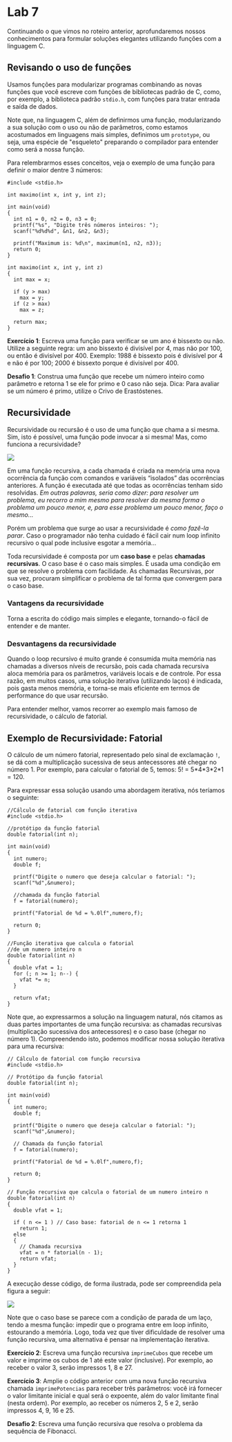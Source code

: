 # Lab 7

Continuando o que vimos no roteiro anterior, aprofundaremos nossos conhecimentos para formular soluções elegantes utilizando funções com a linguagem C.

## Revisando o uso de funções

Usamos funções para modularizar programas combinando as novas funções que você escreve com funções de bibliotecas padrão de C, como, por exemplo, a biblioteca padrão `stdio.h`, com funções para tratar entrada e saída de dados.

Note que, na linguagem C, além de definirmos uma função, modularizando a sua solução com o uso ou não de parâmetros, como estamos acostumados em linguagens mais simples, definimos um `prototype`, ou seja, uma espécie de "esqueleto" preparando o compilador para entender como será a nossa função. 

Para relembrarmos esses conceitos, veja o exemplo de uma função para definir o maior dentre 3 números:

```
#include <stdio.h>

int maximo(int x, int y, int z);

int main(void) 
{
  int n1 = 0, n2 = 0, n3 = 0;
  printf("%s", "Digite três números inteiros: ");
  scanf("%d%d%d", &n1, &n2, &n3);
  
  printf("Maximum is: %d\n", maximum(n1, n2, n3));
  return 0;
}

int maximo(int x, int y, int z) 
{
  int max = x;
  
  if (y > max) 
    max = y; 
  if (z > max) 
    max = z; 
    
  return max;
}
```

**Exercício 1**: Escreva uma função para verificar se um ano é bissexto ou não. Utilize a seguinte regra: um ano bissexto é divisível por 4, mas não por 100, ou então é divisível por 400.
Exemplo: 1988 é bissexto pois é divisível por 4 e não é por 100; 2000 é bissexto porque é divisível por 400.

**Desafio 1**: Construa uma função que recebe um número inteiro como parâmetro e retorna 1 se ele for primo e 0 caso não seja. Dica: Para avaliar se um número é primo, utilize o Crivo de Erastóstenes.

## Recursividade

Recursividade ou recursão é o uso de uma função que chama a si mesma. Sim, isto é possível, uma função pode invocar a si mesma!
Mas, como funciona a recursividade?

![](recursion.jpg)

Em uma função recursiva, a cada chamada é criada na memória uma nova ocorrência da função com comandos e variáveis “isolados” das ocorrências anteriores.
A função é executada até que todas as ocorrências tenham sido resolvidas. _Em outras palavras, seria como dizer: para resolver um problema, eu recorro a mim mesmo para resolver da mesma forma o problema um pouco menor, e, para esse problema um pouco menor, faço o mesmo..._

Porém um problema que surge ao usar a recursividade é _como fazê-la parar_. Caso o programador não tenha cuidado é fácil cair num loop infinito recursivo o qual pode inclusive esgotar a memória…

Toda recursividade é composta por um **caso base** e pelas **chamadas recursivas**. O caso base é o caso mais simples. É usada uma condição em que se resolve o problema com facilidade. As chamadas Recursivas, por sua vez, procuram simplificar o problema de tal forma que convergem para o caso base.

### Vantagens da recursividade

Torna a escrita do código mais simples e elegante, tornando-o fácil de entender e de manter.

### Desvantagens da recursividade

Quando o loop recursivo é muito grande é consumida muita memória nas chamadas a diversos níveis de recursão, pois cada chamada recursiva aloca memória para os parâmetros, variáveis locais e de controle. Por essa razão, em muitos casos, uma solução iterativa (utilizando laços) é indicada, pois gasta menos memória, e torna-se mais eficiente em termos de performance do que usar recursão.

Para entender melhor, vamos recorrer ao exemplo mais famoso de recursividade, o cálculo de fatorial.

## Exemplo de Recursividade: Fatorial

O cálculo de um número fatorial, representado pelo sinal de exclamação `!`, se dá com a multiplicação sucessiva de seus antecessores até chegar no número 1. Por exemplo, para calcular o fatorial de 5, temos: 5! = 5\*4\*3\*2\*1 = 120.

Para expressar essa solução usando uma abordagem iterativa, nós teríamos o seguinte: 

```
//Cálculo de fatorial com função iterativa
#include <stdio.h>

//protótipo da função fatorial
double fatorial(int n);

int main(void)
{
  int numero;
  double f;
  
  printf("Digite o numero que deseja calcular o fatorial: ");
  scanf("%d",&numero);
  
  //chamada da função fatorial
  f = fatorial(numero);
  
  printf("Fatorial de %d = %.0lf",numero,f);
  
  return 0;
}

//Função iterativa que calcula o fatorial
//de um numero inteiro n
double fatorial(int n)
{
  double vfat = 1;
  for (; n >= 1; n--) {
    vfat *= n;
  }
  
  return vfat;
}
```

Note que, ao expressarmos a solução na linguagem natural, nós citamos as duas partes importantes de uma função recursiva: as chamadas recursivas (multiplicação sucessiva dos antecessores) e o caso base (chegar no número 1). Compreendendo isto, podemos modificar nossa solução iterativa para uma recursiva:

```
// Cálculo de fatorial com função recursiva
#include <stdio.h>

// Protótipo da função fatorial
double fatorial(int n);

int main(void)
{
  int numero;
  double f;
  
  printf("Digite o numero que deseja calcular o fatorial: ");
  scanf("%d",&numero);
  
  // Chamada da função fatorial
  f = fatorial(numero);
  
  printf("Fatorial de %d = %.0lf",numero,f);
  
  return 0;
}

// Função recursiva que calcula o fatorial de um numero inteiro n
double fatorial(int n)
{
  double vfat = 1;
  
  if ( n <= 1 ) // Caso base: fatorial de n <= 1 retorna 1
    return 1;
  else
  {
    // Chamada recursiva
    vfat = n * fatorial(n - 1);
    return vfat;
  }
}
```

A execução desse código, de forma ilustrada, pode ser compreendida pela figura a seguir: 

![](fibonacci.png)

Note que o caso base se parece com a condição de parada de um laço, tendo a mesma função: impedir que o programa entre em loop infinito, estourando a memória. Logo, toda vez que tiver dificuldade de resolver uma função recursiva, uma alternativa é pensar na implementação iterativa. 

**Exercício 2**: Escreva uma função recursiva `imprimeCubos` que recebe um valor e imprime os cubos de 1 até este valor (inclusive). Por exemplo, ao receber o valor 3, serão impressos 1, 8 e 27.

**Exercício 3**: Amplie o código anterior com uma nova função recursiva chamada `imprimePotencias` para receber três parâmetros: você irá fornecer o valor limitante inicial e qual será o expoente, além do valor limitante final (nesta ordem). Por exemplo, ao receber os números 2, 5 e 2, serão impressos 4, 9, 16 e 25.

**Desafio 2**: Escreva uma função recursiva que resolva o problema da sequência de Fibonacci. 
